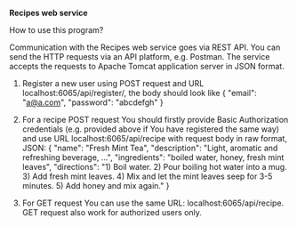 <b>Recipes web service</b>

How to use this program?

Communication with the Recipes web service goes via REST API. You can send the HTTP requests via an API platform, e.g. Postman. The service accepts the requests to Apache Tomcat application server in JSON format.

1. Register a new user using POST request and URL localhost:6065/api/register/, the body should look like
{
"email": "a@a.com",
"password": "abcdefgh"
}

2. For a recipe POST request You should firstly provide Basic Authorization credentials (e.g. provided above if You have registered the same way) and use URL localhost:6065/api/recipe with request body in raw format, JSON:
{
   "name": "Fresh Mint Tea",
   "description": "Light, aromatic and refreshing beverage, ...",
   "ingredients": "boiled water, honey, fresh mint leaves",
   "directions": "1) Boil water. 2) Pour boiling hot water into a mug. 3) Add fresh mint leaves. 4) Mix and let the mint leaves seep for 3-5 minutes. 5) Add honey and mix again."
}

3. For GET request You can use the same URL: localhost:6065/api/recipe. GET request also work for authorized users only.

